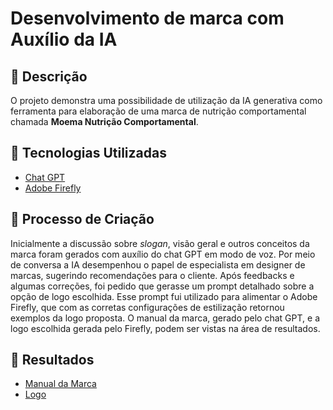 # Desenvolvimento de marca com Auxílio da IA

## 📒 Descrição
O projeto demonstra uma possibilidade de utilização da IA generativa como ferramenta para elaboração de uma marca de nutrição comportamental chamada **Moema Nutrição Comportamental**.

## 🤖 Tecnologias Utilizadas
- [Chat GPT](https://chatgpt.com/)
- [Adobe Firefly](https://firefly.adobe.com/)

## 🧐 Processo de Criação
Inicialmente a discussão sobre *slogan*, visão geral e outros conceitos da marca foram gerados com auxílio do chat GPT em modo de voz. Por meio de conversa a IA desempenhou o papel de especialista em designer de marcas, sugerindo recomendações para o cliente. Após feedbacks e algumas correções, foi pedido que gerasse um prompt detalhado sobre a opção de logo escolhida. Esse prompt fui utilizado para alimentar o Adobe Firefly, que com as corretas configurações de estilização retornou exemplos da logo proposta. O manual da marca, gerado pelo chat GPT, e a logo escolhida gerada pelo Firefly, podem ser vistas na área de resultados.

## 🚀 Resultados
- [Manual da Marca]()
- [Logo](Logo.jpg)
